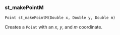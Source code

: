 ### st_makePointM
`Point st_makePointM(Double x, Double y, Double m)`

Creates a `Point` with an _x_, _y_, and _m_ coordinate.